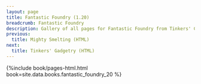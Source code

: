 ```yaml
---
layout: page
title: Fantastic Foundry (1.20)
breadcrumb: Fantastic Foundry
description: Gallery of all pages for Fantastic Foundry from Tinkers' Construct in Minecraft 1.20.1.
previous:
  title: Mighty Smelting (HTML)
next:
  title: Tinkers' Gadgetry (HTML)
---
```


{%include book/pages-html.html book=site.data.books.fantastic_foundry_20 %}
